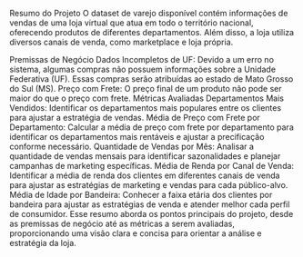 Resumo do Projeto
O dataset de varejo disponível contém informações de vendas de uma loja virtual que atua em todo o território nacional, oferecendo produtos de diferentes departamentos. Além disso, a loja utiliza diversos canais de venda, como marketplace e loja própria.

Premissas de Negócio
Dados Incompletos de UF: Devido a um erro no sistema, algumas compras não possuem informações sobre a Unidade Federativa (UF). Essas compras serão atribuídas ao estado de Mato Grosso do Sul (MS).
Preço com Frete: O preço final de um produto não pode ser maior do que o preço com frete.
Métricas Avaliadas
Departamentos Mais Vendidos: Identificar os departamentos mais populares entre os clientes para ajustar a estratégia de vendas.
Média de Preço com Frete por Departamento: Calcular a média de preço com frete por departamento para identificar os departamentos mais rentáveis e ajustar a precificação conforme necessário.
Quantidade de Vendas por Mês: Analisar a quantidade de vendas mensais para identificar sazonalidades e planejar campanhas de marketing específicas.
Média de Renda por Canal de Venda: Identificar a média de renda dos clientes em diferentes canais de venda para ajustar as estratégias de marketing e vendas para cada público-alvo.
Média de Idade por Bandeira: Conhecer a faixa etária dos clientes por bandeira para ajustar as estratégias de venda e atender melhor cada perfil de consumidor.
Esse resumo aborda os pontos principais do projeto, desde as premissas de negócio até as métricas a serem avaliadas, proporcionando uma visão clara e concisa para orientar a análise e estratégia da loja.

